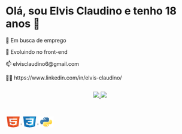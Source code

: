 <h1>Olá, sou Elvis Claudino e tenho 18 anos 👋</h1>

<p>🔭 Em busca de emprego</p>
<p>🌱 Evoluindo no front-end</p>
<p>📫 elvisclaudino6@gmail.com</p>
<p>🧑‍💼 https://www.linkedin.com/in/elvis-claudino/</p>

## 

<div align="center">
  <a href="https://github.com/elvisclaudino">
  <img height="200em" src="https://github-readme-stats.vercel.app/api?username=elvisclaudino&show_icons=true&theme=dark&include_all_commits=true&count_private=true"/>
  <img height="200em" src="https://github-readme-stats.vercel.app/api/top-langs/?username=elvisclaudino&layout=compact&langs_count=7&theme=dark"/>
</div>

##

<div style="display: inline_block"><br>
  <img align="center" alt="Rafa-HTML" height="30" width="40" src="https://raw.githubusercontent.com/devicons/devicon/master/icons/html5/html5-original.svg">
  <img align="center" alt="Rafa-CSS" height="30" width="40" src="https://raw.githubusercontent.com/devicons/devicon/master/icons/css3/css3-original.svg">
  <img align="center" alt="Rafa-Python" height="30" width="40" src="https://raw.githubusercontent.com/devicons/devicon/master/icons/python/python-original.svg">
</div>
  
##
